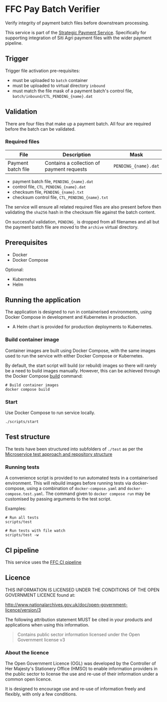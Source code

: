 # FFC Pay Batch Verifier

Verify integrity of payment batch files before downstream processing.

This service is part of the [Strategic Payment Service](https://github.com/DEFRA/ffc-pay-core). 
Specifically for supporting integration of Siti Agri payment files with the wider payment pipeline.

## Trigger

Trigger file activation pre-requisites:
- must be uploaded to `batch` container
- must be uploaded to virtual directory `inbound`
- must match the file mask of a payment batch's control file, `batch/inbound/CTL_PENDING_{name}.dat`

## Validation

There are four files that make up a payment batch.  All four are required before the batch can be validated.

### Required files

| File | Description | Mask |
| --- | --- | --- |
| Payment batch file | Contains a collection of payment requests | `PENDING_{name}.dat` |

- payment batch file, `PENDING_{name}.dat`
- control file, `CTL_PENDING_{name}.dat`
- checksum file, `PENDING_{name}.txt`
- checksum control file, `CTL_PENDING_{name}.txt`

The service will ensure all related required files are also present before then validating the `sha256` hash in the checksum file against the batch content.


On successful validation, `PENDING_` is dropped from all filenames and all but the payment batch file are moved to the `archive` virtual directory.

## Prerequisites

- Docker
- Docker Compose

Optional:
- Kubernetes
- Helm

## Running the application

The application is designed to run in containerised environments, using Docker Compose in development and Kubernetes in production.

- A Helm chart is provided for production deployments to Kubernetes.

### Build container image

Container images are built using Docker Compose, with the same images used to run the service with either Docker Compose or Kubernetes.

By default, the start script will build (or rebuild) images so there will
rarely be a need to build images manually. However, this can be achieved
through the Docker Compose
[build](https://docs.docker.com/compose/reference/build/) command:

```
# Build container images
docker compose build
```

### Start

Use Docker Compose to run service locally.

```
./scripts/start
```

## Test structure

The tests have been structured into subfolders of `./test` as per the
[Microservice test approach and repository structure](https://eaflood.atlassian.net/wiki/spaces/FPS/pages/1845396477/Microservice+test+approach+and+repository+structure)

### Running tests

A convenience script is provided to run automated tests in a containerised
environment. This will rebuild images before running tests via docker-compose,
using a combination of `docker-compose.yaml` and `docker-compose.test.yaml`.
The command given to `docker compose run` may be customised by passing
arguments to the test script.

Examples:

```
# Run all tests
scripts/test

# Run tests with file watch
scripts/test -w
```

## CI pipeline

This service uses the [FFC CI pipeline](https://github.com/DEFRA/ffc-jenkins-pipeline-library)

## Licence

THIS INFORMATION IS LICENSED UNDER THE CONDITIONS OF THE OPEN GOVERNMENT LICENCE found at:

<http://www.nationalarchives.gov.uk/doc/open-government-licence/version/3>

The following attribution statement MUST be cited in your products and applications when using this information.

> Contains public sector information licensed under the Open Government license v3

### About the licence

The Open Government Licence (OGL) was developed by the Controller of Her Majesty's Stationery Office (HMSO) to enable information providers in the public sector to license the use and re-use of their information under a common open licence.

It is designed to encourage use and re-use of information freely and flexibly, with only a few conditions.
